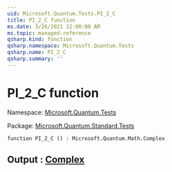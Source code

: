 ```yaml
---
uid: Microsoft.Quantum.Tests.PI_2_C
title: PI_2_C function
ms.date: 3/26/2021 12:00:00 AM
ms.topic: managed-reference
qsharp.kind: function
qsharp.namespace: Microsoft.Quantum.Tests
qsharp.name: PI_2_C
qsharp.summary: ''
---
```


# PI_2_C function

Namespace: [Microsoft.Quantum.Tests](xref:Microsoft.Quantum.Tests)

Package: [Microsoft.Quantum.Standard.Tests](https://nuget.org/packages/Microsoft.Quantum.Standard.Tests)




```qsharp
function PI_2_C () : Microsoft.Quantum.Math.Complex
```


## Output : [Complex](xref:Microsoft.Quantum.Math.Complex)

